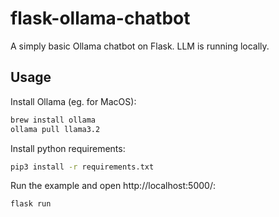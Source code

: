 flask-ollama-chatbot
=

A simply basic Ollama chatbot on Flask. LLM is running locally.

Usage
-
Install Ollama (eg. for MacOS):
```sh
brew install ollama
ollama pull llama3.2
```

Install python requirements:
```sh
pip3 install -r requirements.txt
```

Run the example and open http://localhost:5000/:
```sh
flask run
```
